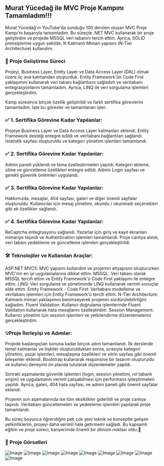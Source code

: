 ## Murat Yücedağ ile MVC Proje Kampını Tamamladım!!!

Murat Yücedağ'ın YouTube'da sunduğu 100 dersten oluşan MVC Proje Kampı'nı başarıyla tamamladım. Bu süreçte .NET MVC kullanarak bir proje geliştirdim ve projede MSSQL veri tabanını tercih ettim. Ayrıca, SOLID prensiplerine uygun şekilde, N Katmanlı Mimari yapısını (N-Tier Architecture) kullandım.

### 🚀 Proje Geliştirme Süreci

Projeyi, Business Layer, Entity Layer ve Data Access Layer (DAL) olmak üzere üç ana katmandan oluşturduk. Entity Framework'ün Code First yaklaşımını kullanarak veri tabanı bağlantısını sağladım ve veritabanı entegrasyonlarını tamamladım. Ayrıca, LINQ ile veri sorgulama işlemleri gerçekleştirdim.

Kamp süresince birçok özellik geliştirildi ve farklı sertifika görevlerini tamamladım. İşte bu görevler ve tamamlanan işler:

### ✅ 1. Sertifika Görevine Kadar Yapılanlar:

Projeye Business Layer ve Data Access Layer katmanları eklendi.
Entity Framework desteği entegre edildi ve veritabanı bağlantıları sağlandı.
İstatistik sayfası oluşturuldu ve kategori yönetimi işlemleri tamamlandı.

### ✅ 2. Sertifika Görevine Kadar Yapılanlar:

Admin paneli yüklendi ve tema özelleştirmeleri yapıldı.
Kategori ekleme, silme ve güncelleme özellikleri entegre edildi.
Admin Login sayfası ve gerekli güvenlik önlemleri uygulandı.

### ✅ 3. Sertifika Görevine Kadar Yapılanlar:

Hakkımızda, mesajlar, 404 sayfası, galeri ve diğer önemli sayfalar oluşturuldu.
Kullanıcılar için mesaj yönetimi, okundu / okunmadı seçenekleri gibi ek özellikler sağlandı.

### ✅ 4. Sertifika Görevine Kadar Yapılanlar:

ReCaptcha entegrasyonu sağlandı.
Yazarlar için giriş ve kayıt ekranları mimariye taşındı ve Authentication işlemleri tamamlandı.
Proje canlıya alındı, veri tabanı yedekleme ve güncelleme işlemleri gerçekleştirildi.

### 🛠️ Teknolojiler ve Kullanılan Araçlar:

ASP.NET MVC5: MVC yapısını kullandım ve projemin altyapısını oluştururken MVC'nin en iyi uygulamalarına dikkat ettim.
MSSQL: Veri tabanı olarak MSSQL tercih ettim ve Entity Framework'ü Code First yaklaşımı ile entegre ettim.
LINQ: Veri sorgulama ve yönetiminde LINQ kullanarak verimli sonuçlar elde ettim.
Entity Framework - Code First: Veritabanı modelleme ve veritabanı işlemleri için Entity Framework'ü tercih ettim.
N-Tier Architecture: Katmanlı mimari yaklaşımını benimseyerek projemin sürdürülebilirliğini sağladım.
Fluent Validation: Kullanıcı doğrulama işlemlerinde Fluent Validation kullanarak hata mesajlarını özelleştirdim.
Session Management: Kullanıcı yönetimi için session işlemleri ve yetkilendirme düzenlemelerini gerçekleştirdim.

### 💡Proje İlerleyişi ve Adımlar:

Projede başlangıçtan sonuna kadar birçok adım tamamlandı. İlk derslerde temel katmanlar ve ilişkiler oluşturulduktan sonra, sırasıyla kategori yönetimi, yazar işlemleri, mesajlaşma özellikleri ve vitrin sayfası gibi önemli bileşenler eklendi. Bootstrap kullanarak responsive bir tasarım oluşturuldu ve kullanıcı deneyimi ön planda tutularak düzenlemeler yapıldı.

Sonraki aşamalarda güvenlik işlemleri (login, session yönetimi, rol tabanlı erişim) ve uygulamanın verimli çalışabilmesi için performans iyileştirmeleri yapıldı. Ayrıca, galeri, 404 hata sayfası, ve admin paneli gibi önemli sayfalar eklendi.

Projenin son aşamalarında ise tüm eksiklikler giderildi ve proje canlıya taşındı. Veritabanı güncellemeleri ve yedekleme işlemleri yapılarak proje tamamlandı.

Bu süreç boyunca öğrendiğim pek çok yeni teknik ve konseptle gelişen yetkinliklerim, projeyi daha verimli hale getirmemi sağladı. Bu kapsamlı eğitim ve proje süreci, kariyerimde önemli bir dönüm noktası oldu.🚀

### 🔎 Proje Görselleri
![Image](https://github.com/user-attachments/assets/41c800ec-aa84-4b00-8a63-82ca8e880eb7)
![Image](https://github.com/user-attachments/assets/8e0f044f-5b2d-4dcf-9d7f-facb44a9ff32)
![Image](https://github.com/user-attachments/assets/a1e61a96-66cf-4a6c-8fa4-1c6f10c3deae)
![Image](https://github.com/user-attachments/assets/25ec53a6-f3ea-47f9-8247-7e1f89b70096)
![Image](https://github.com/user-attachments/assets/b590b042-dbc5-48d0-92e7-6282a8ecbe01)
![Image](https://github.com/user-attachments/assets/3c944b86-f7b6-4e50-9757-93e2addf25ef)
![Image](https://github.com/user-attachments/assets/60dd4ab8-45bc-4ffe-8fe3-6aebc571fee3)
![Image](https://github.com/user-attachments/assets/51b348d2-2ba9-43dc-b8b3-cb7ebecab963)
![Image](https://github.com/user-attachments/assets/d5bdd172-0733-448a-8556-647491596de9)

